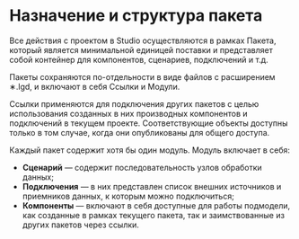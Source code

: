 # Назначение и структура пакета

Все действия с проектом в Studio осуществляются в рамках Пакета, который является минимальной единицей поставки и представляет собой контейнер для компонентов, сценариев, подключений и т.д.

Пакеты сохраняются по-отдельности в виде файлов с расширением ∗.lgd, и включают в себя Ссылки и Модули.

Ссылки применяются для подключения других пакетов с целью использования созданных в них производных компонентов и подключений в текущем проекте. Соответствующие объекты доступны только в том случае, когда они опубликованы для общего доступа.

Каждый пакет содержит хотя бы один модуль. Модуль включает в себя:

* **Сценарий** — содержит последовательность узлов обработки данных;
* **Подключения** — в них представлен список внешних источников и приемников данных, к которым можно подключиться;
* **Компоненты** — включают в себя доступные для работы подмодели, как созданные в рамках текущего пакета, так и заимствованные из других пакетов через ссылки.
